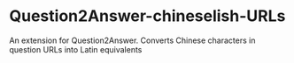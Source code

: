 # Question2Answer-chineselish-URLs
An extension for Question2Answer. Converts Chinese characters in question URLs into Latin equivalents
